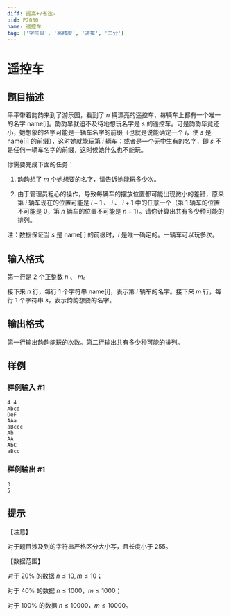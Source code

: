 ```yaml
---
diff: 提高+/省选-
pid: P2030
name: 遥控车
tag: ['字符串', '高精度', '递推', '二分']
---
```

# 遥控车
## 题目描述

平平带着韵韵来到了游乐园，看到了 $n$ 辆漂亮的遥控车，每辆车上都有一个唯一的名字 name[i]。韵韵早就迫不及待地想玩名字是 $s$ 的遥控车。可是韵韵毕竟还小，她想象的名字可能是一辆车名字的前缀（也就是说能确定一个 $i$，使 $s$ 是 name[i] 的前缀），这时她就能玩第 $i$ 辆车；或者是一个无中生有的名字，即 $s$ 不是任何一辆车名字的前缀，这时候她什么也不能玩。

你需要完成下面的任务：

1. 韵韵想了 $m$ 个她想要的名字，请告诉她能玩多少次。

2. 由于管理员粗心的操作，导致每辆车的摆放位置都可能出现微小的差错，原来第 $i$ 辆车现在的位置可能是 $i-1$ 、 $i$ 、 $i+1$ 中的任意一个（第 $1$ 辆车的位置不可能是 $0$，第 $n$ 辆车的位置不可能是 $n+1$）。请你计算出共有多少种可能的排列。

注：数据保证当 $s$ 是 name[i] 的前缀时，$i$ 是唯一确定的。一辆车可以玩多次。
## 输入格式

第一行是 $2$ 个正整数 $n$ 、 $m$。

接下来 $n$ 行，每行 $1$ 个字符串 name[i]，表示第 $i$ 辆车的名字。接下来 $m$ 行，每行 $1$ 个字符串 $s$，表示韵韵想要的名字。
## 输出格式

第一行输出韵韵能玩的次数。第二行输出共有多少种可能的排列。

## 样例

### 样例输入 #1
```
4 4
Abcd
DeF
AAa
aBccc
Ab
AA
AbC
aBcc
```
### 样例输出 #1
```
3
5

```
## 提示

【注意】

对于题目涉及到的字符串严格区分大小写，且长度小于 $255$。

【数据范围】

对于 $20\%$ 的数据 $n \le 10,m \le 10$；

对于 $40\%$ 的数据 $n \le 1000$，$m \le 1000$；

对于 $100\%$ 的数据 $n \le 10000$，$m \le 10000$。
